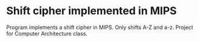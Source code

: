 # Shift cipher implemented in MIPS
Program implements a shift cipher in MIPS. 
Only shifts A-Z and a-z. 
Project for Computer Architecture class.
